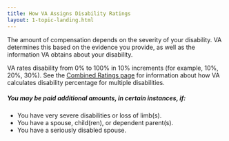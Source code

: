 ```yaml
---
title: How VA Assigns Disability Ratings
layout: 1-topic-landing.html
---
```


The amount of compensation depends on the severity of your disability. VA determines this based on the evidence you provide, as well as the information VA obtains about your disability. 

VA rates disability from 0% to 100% in 10% increments (for example, 10%, 20%, 30%). See the [Combined Ratings page](http://www.benefits.va.gov/COMPENSATION/rates-index.asp#combined) for information about how VA calculates disability percentage for multiple disabilities.

##### You may be paid additional amounts, in certain instances, if:

-	You have very severe disabilities or loss of limb(s).
-	You have a spouse, child(ren), or dependent parent(s).
-	You have a seriously disabled spouse.

